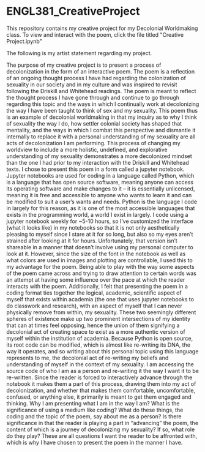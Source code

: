 # ENGL381_CreativeProject
This repository contains my creative project for my Decolonial Worldmaking class.
To view and interact with the poem, click the file titled "Creative Project.ipynb"

The following is my artist statement regarding my project.

The purpose of my creative project is to present a process of decolonization in the form of an interactive poem. The poem is a reflection of an ongoing thought process I have had regarding the colonization of sexuality in our society and in my culture and was inspired to revisit following the Driskill and Whitehead readings. The poem is meant to reflect the thought process I have gone through and continue to go through regarding this topic and the ways in which I continually work at decolonizing the way I have been taught to think of sex and my sexuality. This poem thus is an example of decolonial worldmaking in that my inquiry as to why I think of sexuality the way I do, how settler colonial society has shaped that mentality, and the ways in which I combat this perspective and dismantle it internally to replace it with a personal understanding of my sexuality are all acts of decolonization I am performing. This process of changing my worldview to include a more holistic, undefined, and explorative understanding of my sexuality demonstrates a more decolonized mindset than the one I had prior to my interaction with the Driskill and Whitehead texts.
	I chose to present this poem in a form called a jupyter notebook. Jupyter notebooks are used for coding in a language called Python, which is a language that has open source software, meaning anyone can access its operating software and make changes to it – it is essentially unlicensed, meaning it is free and accessible to anyone who wants to learn it and can be modified to suit a user’s wants and needs. Python is the language I code in largely for this reason, as it is one of the most accessible languages that exists in the programming world, a world I exist in largely. I code using a jupyter notebook weekly for ~5-10 hours, so I’ve customized the interface (what it looks like) in my notebooks so that it is not only aesthetically pleasing to myself since I stare at it for so long, but also so my eyes aren’t strained after looking at it for hours. Unfortunately, that version isn’t shareable in a manner that doesn’t involve using my personal computer to look at it. However, since the size of the font in the notebook as well as what colors are used in images and plotting are controllable, I used this to my advantage for the poem. Being able to play with the way some aspects of the poem came across and trying to draw attention to certain words was an attempt at having some influence over the pace at which the reader interacts with the poem. 
	Additionally, I felt that presenting the poem in a coding format ties together the logical, academic, scientific aspect of myself that exists within academia (the one that uses jupyter notebooks to do classwork and research), with an aspect of myself that I can never physically remove from within, my sexuality. These two seemingly different spheres of existence make up two prominent intersections of my identity that can at times feel opposing, hence the union of them signifying a decolonial act of creating space to exist as a more authentic version of myself within the institution of academia. Because Python is open source, its root code can be modified, which is almost like re-writing its DNA, the way it operates, and so writing about this personal topic using this language represents to me, the decolonial act of re-writing my beliefs and understanding of myself in the context of my sexuality. I am accessing the source code of who I am as a person and re-writing it the way I want it to be re-written. Since the reader is forced to interactively advance through the notebook it makes them a part of this process, drawing them into my act of decolonization, and whether that makes them comfortable, uncomfortable, confused, or anything else, it primarily is meant to get them engaged and thinking. Why I am presenting what I am in the way I am? What is the significance of using a medium like coding? What do these things, the coding and the topic of the poem, say about me as a person? Is there significance in that the reader is playing a part in “advancing” the poem, the content of which is a journey of decolonizing my sexuality? If so, what role do they play? These are all questions I want the reader to be affronted with, which is why I have chosen to present the poem in the manner I have.
